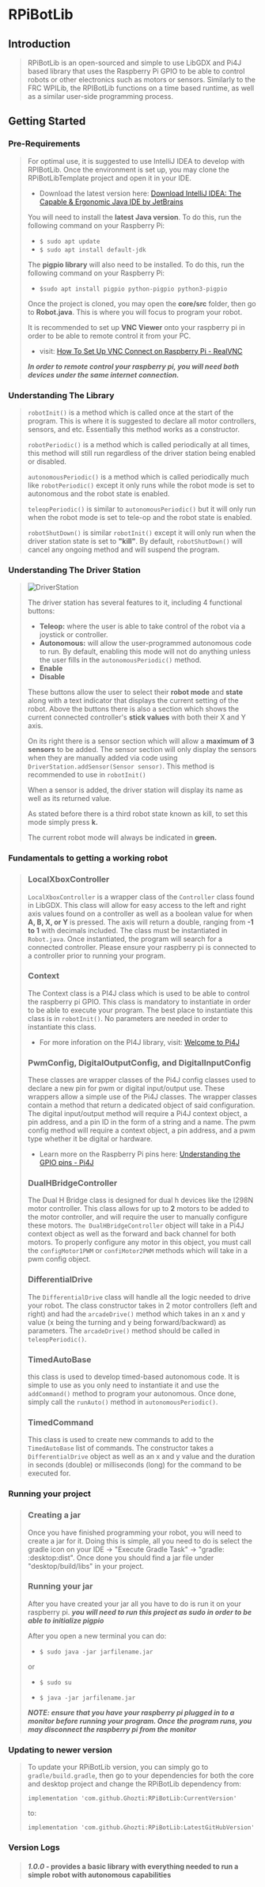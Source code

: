 # RPiBotLib
## Introduction
> RPiBotLib is an open-sourced and simple to use LibGDX and Pi4J based library that uses the Raspberry Pi GPIO to be able to control robots or other electronics such as motors or sensors. Similarly to the FRC WPILib, the RPIBotLib functions on a time based runtime, as well as a similar user-side programming process. 

## Getting Started
### Pre-Requirements
> For optimal use, it is suggested to use IntelliJ IDEA to develop with RPIBotLib. Once the environment is set up, you may clone the RPiBotLibTemplate project and open it in your IDE.
> + Download the latest version here: [Download IntelliJ IDEA: The Capable & Ergonomic Java IDE by JetBrains](https://www.jetbrains.com/idea/download/#section=windows)
>
> You will need to install the **latest Java version**. To do this, run the following command on your Raspberry Pi:
> + `$ sudo apt update`
> + `$ sudo apt install default-jdk`
>
> The **pigpio library** will also need to be installed. To do this, run the following command on your Raspberry Pi:
> + `$sudo apt install pigpio python-pigpio python3-pigpio`
>
> Once the project is cloned, you may open the **core/src** folder, then go to **Robot.java**. This is where you will focus to program your robot.
>
> It is recommended to set up **VNC Viewer** onto your raspberry pi in order to be able to remote control it from your PC. 
> + visit: [How To Set Up VNC Connect on Raspberry Pi - RealVNC](https://www.realvnc.com/en/blog/how-to-setup-vnc-connect-raspberry-pi/)
> 
> ***In order to remote control your raspberry pi, you will need both devices under the same internet connection.***

### Understanding The Library
> `robotInit()` is a method which is called once at the start of the program. This is where it is suggested to declare all motor controllers, sensors, and etc. Essentially this method works as a constructor.
>
> `robotPeriodic()` is a method which is called periodically at all times, this method will still run regardless of the driver station being enabled or disabled.
>
> `autonomousPeriodic()` is a method which is called periodically much like `robotPeriodic()` except it only runs while the robot mode is set to autonomous and the robot state is enabled.
>
> `teleopPeriodic()` is similar to `autonomousPeriodic()` but it will only run when the robot mode is set to tele-op and the robot state is enabled.
>
> `robotShutDown()` is similar `robotInit()` except it will only run when the driver station state is set to **"kill"**. By default, `robotShutDown()` will cancel any ongoing method and will suspend the program. 
> 
### Understanding The Driver Station
>![DriverStation](https://cdn.discordapp.com/attachments/412278280180203552/1002756776724271195/Capture.PNG)
>
> The driver station has several features to it, including 4 functional buttons:
> + **Teleop:** where the user is able to take control of the robot via a joystick or controller.
> + **Autonomous:** will allow the user-programmed autonomous code to run. By default, enabling this mode will not do anything unless the user fills in the `autonomousPeriodic()` method.
> + **Enable**
> + **Disable** 
>
> These buttons allow the user to select their **robot mode** and **state** along with a text indicator that displays the current setting of the robot. Above the buttons there is also a section which shows the current connected controller's **stick values** with both their X and Y axis.
> 
>   On its right there is a sensor section which will allow a **maximum of 3 sensors** to be added. The sensor section will only display the sensors when they are manually added via code using `DriverStation.addSensor(Sensor sensor)`. This method is recommended to use in `robotInit()`
>
> When a sensor is added, the driver station will display its name as well as its returned value. 
>
> As stated before there is a third robot state known as kill, to set this mode simply press **k.**
>
> The current robot mode will always be indicated in **green.**
>
### Fundamentals to getting a working robot
> ### LocalXboxController
> `LocalXboxController` is a wrapper class of the `Controller` class found in LibGDX. This class will allow for easy access to the left and right axis values found on a controller as well as a boolean value for when **A, B, X, or Y** is pressed. The axis will return a double, ranging from **-1 to 1** with decimals included. The class must be instantiated in `Robot.java`. Once instantiated, the program will search for a connected controller. Please ensure your raspberry pi is connected to a controller prior to running your program.
>
> ### Context
> The Context class is a PI4J class which is used to be able to control the raspberry pi GPIO. This class is mandatory to instantiate in order to be able to execute your program. The best place to instantiate this class is in `robotInit()`. No parameters are needed in order to instantiate this class. 
> + For more inforation on the PI4J library, visit: [Welcome to Pi4J](https://pi4j.com/)
> 
> ### PwmConfig, DigitalOutputConfig, and DigitalInputConfig
> These classes are wrapper classes of the Pi4J config classes used to declare a new pin for pwm or digital input/output use. These wrappers allow a simple use of the Pi4J classes. The wrapper classes contain a method that return a dedicated object of said configuration. The digital input/output method will require a Pi4J context object, a pin address, and a pin ID in the form of a string and a name. The pwm config method will require a context object, a pin address, and a pwm type whether it be digital or hardware. 
> + Learn more on the Raspberry Pi pins here: [Understanding the GPIO pins - Pi4J](https://pi4j.com/getting-started/understanding-the-pins/)
> 
> ### DualHBridgeController
> The Dual H Bridge class is designed for dual h devices like the I298N motor controller. This class allows for up to **2** motors to be added to the motor controller, and will require the user to manually configure these motors. `The DualHBridgeController` object will take in a Pi4J context object as well as the forward and back channel for both motors. To properly configure any motor in this object, you must call the `configMotor1PWM` or `confiMotor2PWM` methods which will take in a pwm config object.
>
> ### DifferentialDrive
> The `DifferentialDrive` class will handle all the logic needed to drive your robot. The class constructor takes in 2 motor controllers (left and right) and had the `arcadeDrive()` method which takes in an x and y value (x being the turning and y being forward/backward) as parameters. The `arcadeDrive()` method should be called in `teleopPeriodic()`.
> 
> ### TimedAutoBase
> this class is used to develop timed-based autonomous code. It is simple to use as you only need to instantiate it and use the `addCommand()` method to program your autonomous. Once done, simply call the `runAuto()` method in `autonomousPeriodic()`.
> 
> ### TimedCommand
> This class is used to create new commands to add to the `TimedAutoBase` list of commands. The constructor takes a `DifferentialDrive` object as well as an x and y value and the duration in seconds (double) or milliseconds (long) for the command to be executed for. 
> 
### Running your project
> ### Creating a jar
> Once you have finished programming your robot, you will need to create a jar for it. Doing this is simple, all you need to do is select the gradle icon on your IDE -> "Execute Gradle Task" -> "gradle: :desktop:dist". Once done you should find a jar file under "desktop/build/libs" in your project. 
> 
> ### Running your jar
> After you have created your jar all you have to do is run it on your raspberry pi. ***you will need to run this project as sudo in order to be able to initialize pigpio***
> 
> After you open a new terminal you can do: 
>
> + `$ sudo java -jar jarfilename.jar`
> 
> or
> 
> + `$ sudo su`
> 
> + `$ java -jar jarfilename.jar`
> 
>***NOTE: ensure that you have your raspberry pi plugged in to a monitor before running your program. Once the program runs, you may disconnect the raspberry pi from the monitor***
> 
### Updating to newer version
>To update your RPiBotLib version, you can simply go to `gradle/build.gradle`, then go to your dependencies for both the core and desktop project and change the RPiBotLib dependency from:
> 
> `implementation 'com.github.Ghozti:RPiBotLib:CurrentVersion'` 
> 
> to:
> 
> `implementation 'com.github.Ghozti:RPiBotLib:LatestGitHubVersion'`

### Version Logs
>#### ***1.0.0*** - provides a basic library with everything needed to run a simple robot with autonomous capabilities
